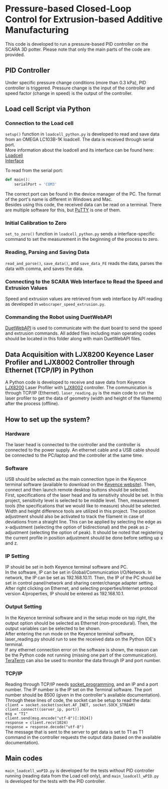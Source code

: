 # Pressure-based Closed-Loop Control for Extrusion-based Additive Manufacturing 
This code is developed to run a pressure-based PID controller on the SCARA 3D potter. Please note that only the main parts of the code are provided.

## PID Controller
Under specific pressure change conditions (more than 0.3 kPa), PID controller is triggered. Pressure change is the input of the controller and speed factor (change in speed) is the output of the controller. 

## Load cell Script via Python
### Connection to the Load cell
```setup()``` function in ```loadcell_python.py``` is developed to read and save data from an OMEGA LC103B-1K loadcell. The data is received through serial port.<br>
More information about the loadcell and its interface can be found here: <br>
[Loadcell](https://www.farnell.com/datasheets/2849896.pdf)<br>
[Interface](https://www.sparkfun.com/products/13261)<br>

To read from the serial port: <br>
```Python
def main():
    serialPort = 'COM3'
```
The correct port can be found in the device manager of the PC. The format of the port's name is different in Windows and Mac.<br>
Besides using this code, the received data can be read on a terminal. There are multiple software for this, but [PuTTY](https://www.chiark.greenend.org.uk/~sgtatham/putty/latest.html) is one of them.<br>

### Initial Calibration to Zero
```set_to_zero()``` function in ```loadcell_python.py``` sends a interface-specific command to set the measurement in the beginning of the process to zero.

### Reading, Parsing and Saving Data
```read_and_parse()```, ```save_data()```, and ```save_data_FE``` reads the data, parses the data with comma, and saves the data.

### Connecting to the SCARA Web Interface to Read the Speed and Extrusion Values
Speed and extrusion values are retrieved from web interface by API reading as developed in  ```webscraper_speed_extrusion.py```.

### Commanding the Robot using DuetWebAPI
[DuetWebAPI](https://github.com/AndyEveritt/DuetWebAPI?tab=MIT-1-ov-file) is used to communicate with the duet board to send the speed and extrusion commands. All added files including main operating codes should be located in this folder along with main DuetWebAPI files. 

## Data Acquisition with LJX8200 Keyence Laser Profiler and LJX8002 Controller through Ethernet (TCP/IP) in Python
A Python code is developed to receive and save data from Keyence [LJX8200](https://www.keyence.com/products/measure/laser-2d/lj-x8000/models/lj-x8200/) Laser Profiler with [LJX8002](https://www.keyence.com/products/measure/laser-2d/lj-x8000/models/lj-x8002/) controller. The communication is through TCP/IP (Ethernet). ```laser_reading.py``` is the main code to run the laser profiler to get the data of geometry (width and height of the filaments) after the process (offline). <br>

## How to set up the system?
### Hardware
The laser head is connected to the controller and the controller is connected to the power supply. An ethernet cable and a USB cable should be connected to the PC/laptop and the controller at the same time. <br>
### Software
USB should be selected as the main connection type in the Keyence terminal software (available to download on the [Keyence website](https://www.keyence.com/)). Then, connect and then launch remote desktop buttons should be selected.<br> First, specifications of the laser head and its sensitivity should be set. In this project, sensitivity level is selected to be middle level. Then, measurement tools (the specifications that we would like to measure) should be selected. Width and height difference tools are utilized in this project. The position adjustment should also be activated to track the filament in case of deviations from a straight line. This can be applied by selecting the edge as x-adjustment (selecting the option of bidirectional) and the peak as z-adjustment (selecting the option of peak). It should be noted that registering the current profile in position adjustment should be done before setting up x and z. <br>
### IP Setting
IP should be set in both Keyence terminal software and PC. <br>
In the software, IP can be set in Global/Communication I/O/Network. In network, the IP can be set as 192.168.10.11. Then, the IP of the PC should be set in control panel/network and sharing center/change adapter setting. After right clicking on Ethernet, and selecting properties/Internet protocol version 4/properties, IP should be entered as 192.168.10.1.<br>
### Output Setting
In the Keyence terminal software and in the setup mode on top right, the output option should be selected as Ethernet (non-procedural). Then, the output variables can be selected to be shown. <br>
After entering the run mode on the Keyence terminal software, laser_reading.py should run to see the received data on the Python IDE's terminal. <br>
If any ethernet connection error on the software is shown, the reason can be the Python code not running (missing one part of the communication). <br>
[TeraTerm](https://teratermproject.github.io/index-en.html) can also be used to monitor the data through IP and port number.<br>
### TCP/IP
Reading through TCP/IP needs [socket_programming](https://www.datacamp.com/tutorial/a-complete-guide-to-socket-programming-in-python), and an IP and a port number. The IP number is the IP set on the Terminal software. The port number should be 8500 (given in the controller's available documentation). <br>
Through these lines of code, the socket can be setup to read the data:<br>
```client = socket.socket(socket.AF_INET, socket.SOCK_STREAM)``` <br>
```client.connect((server_ip, port))``` <br>
```msg = "T1"```<br>
```client.send(msg.encode("utf-8")[:1024])```<br>
```response = client.recv(1024)```<br>
```response = response.decode("utf-8")```<br>
The message that is sent to the server to get data is set to T1 as T1 command in the controller requests the output data (based on the available documentation).<br>

## Main codes
```main_loadcell_woPID.py``` is developed for the tests without PID controller running (reading data from the Load cell only), and ```main_loadcell_wPID.py``` is developed for the tests with the PID controller. 


  

